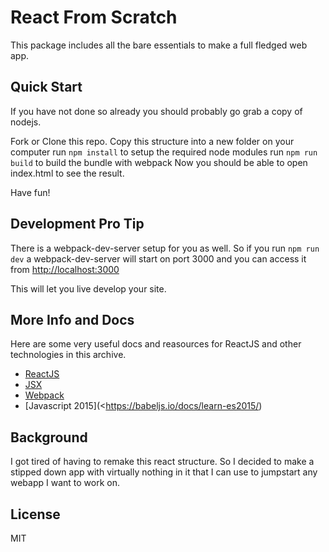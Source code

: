 # React From Scratch

This package includes all the bare essentials to make a full fledged web app.

## Quick Start
If you have not done so already you should probably go grab a copy of nodejs.

Fork or Clone this repo.
Copy this structure into a new folder on your computer
run `npm install` to setup the required node modules
run `npm run build` to build the bundle with webpack 
Now you should be able to open index.html to see the result.

Have fun!

## Development Pro Tip
There is a webpack-dev-server setup for you as well. So if you run `npm run dev`
a webpack-dev-server will start on port 3000 and you can access it from <http://localhost:3000>

This will let you live develop your site.

## More Info and Docs
Here are some very useful docs and reasources for ReactJS and other technologies in this archive.

- [ReactJS](https://facebook.github.io/react/docs/tutorial.html)
- [JSX](https://facebook.github.io/react/docs/jsx-in-depth.html)
- [Webpack](https://github.com/webpack/webpack/blob/master/README.md)
- [Javascript 2015](<https://babeljs.io/docs/learn-es2015/)

## Background
I got tired of having to remake this react structure. So I decided to make a stipped down
app with virtually nothing in it that I can use to jumpstart any webapp I want to work on.

## License
MIT
